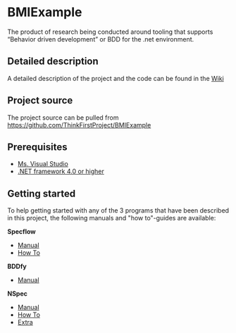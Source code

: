 # BMIExample

The product of research being conducted around tooling that supports “Behavior driven development” or BDD for the .net environment.

## Detailed description

A detailed description of the project and the code can be found in the
[Wiki](https://github.com/ThinkFirstProject/BMIExample/wiki)

## Project source

The project source can be pulled from https://github.com/ThinkFirstProject/BMIExample

## Prerequisites

* [Ms. Visual Studio](https://www.visualstudio.com)
* [.NET framework 4.0 or higher](https://www.microsoft.com/net)

## Getting started
To help getting started with any of the 3 programs that have been described in this project, the following manuals and "how to"-guides are available:

**Specflow**

* [Manual](https://github.com/ThinkFirstProject/BMIExample/blob/master/_manual/SpecFlow.pdf)
* [How To](https://github.com/ThinkFirstProject/BMIExample/blob/master/_manual/How%20To%20Specflow.pdf)

**BDDfy**

* [Manual](https://github.com/ThinkFirstProject/BMIExample/blob/master/_manual/BDDfy.pdf)

**NSpec**

* [Manual](https://github.com/ThinkFirstProject/BMIExample/blob/master/_manual/NSpec.pdf)
* [How To](https://github.com/ThinkFirstProject/BMIExample/blob/master/_manual/How%20To%20NSpec.pdf)
* [Extra](https://github.com/ThinkFirstProject/BMIExample/blob/master/_manual/NSpec%20Extra.pdf)